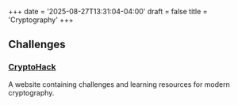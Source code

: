 +++
date = '2025-08-27T13:31:04-04:00'
draft = false
title = 'Cryptography'
+++

## Challenges

### [CryptoHack](https://cryptohack.org/)
A website containing challenges and learning resources for modern cryptography.
